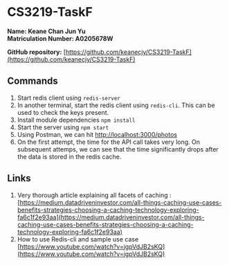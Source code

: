 # CS3219-TaskF

**Name: Keane Chan Jun Yu** <br>
**Matriculation Number: A0205678W**

**GitHub repository:**
[https://github.com/keanecjy/CS3219-TaskF](https://github.com/keanecjy/CS3219-TaskF)

## Commands

1. Start redis client using `redis-server`
2. In another terminal, start the redis client using `redis-cli`. This can be used to check the keys present.
3. Install module dependencies `npm install`
4. Start the server using `npm start`
5. Using Postman, we can hit [http://localhost:3000/photos](http://localhost:3000/photos)
6. On the first attempt, the time for the API call takes very long. On subsequent attemps, we can see that the time significantly drops after the data is stored in the redis cache.

## Links

1. Very thorough article explaining all facets of caching : [https://medium.datadriveninvestor.com/all-things-caching-use-cases-benefits-strategies-choosing-a-caching-technology-exploring-fa6c1f2e93aa](https://medium.datadriveninvestor.com/all-things-caching-use-cases-benefits-strategies-choosing-a-caching-technology-exploring-fa6c1f2e93aa)
2. How to use Redis-cli and sample use case [https://www.youtube.com/watch?v=jgpVdJB2sKQ](https://www.youtube.com/watch?v=jgpVdJB2sKQ)
